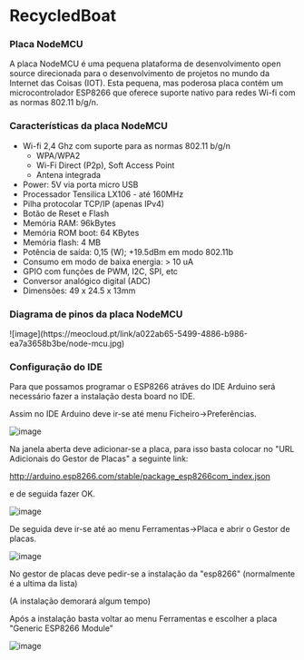 # RecycledBoat

<h3>Placa NodeMCU</h3>
A placa NodeMCU é uma pequena plataforma de desenvolvimento open source direcionada para o desenvolvimento de projetos no mundo da Internet das Coisas (IOT). Esta pequena, mas poderosa placa contém um microcontrolador ESP8266 que oferece suporte nativo para redes Wi-fi com as normas 802.11 b/g/n.

<h3>Características da placa NodeMCU</h3>
<ul>
<li><span style="font-weight: 400;">Wi-fi 2,4 Ghz com suporte para as normas 802.11 b/g/n</span>
<ul>
<li>WPA/WPA2</li>
<li>Wi-Fi Direct (P2p), Soft Access Point</li>
<li><span>Antena integrada</span></li>
</ul>
</li>
<li>Power: 5V via porta micro USB</li>
<li>Processador Tensilica LX106 - até 160MHz</li>
<li>Pilha protocolar TCP/IP (apenas IPv4)</li>
<li>Botão de Reset e Flash</li>
<li>Memória RAM: 96<span>kBytes</span></li>
<li>Memória ROM boot: 64 KBytes</li>
<li>Memória flash: 4 MB</li>
<li>Potência de saída: 0,15 (W); +19.5dBm em modo 802.11b</li>
<li>Consumo em modo de baixa energia: &gt; 10 uA</li>
<li><span>GPIO com funções de PWM, I2C, SPI, etc</span></li>
<li><span>Conversor analógico digital (ADC)</span></li>
<li>Dimensões: <span>49 x 24.5 x 13mm</span></li>
</ul>

<h3>Diagrama de pinos da placa NodeMCU</h3>
![image](https://meocloud.pt/link/a022ab65-5499-4886-b986-ea7a3658b3be/node-mcu.jpg) 

<h3>Configuração do IDE</h3>
Para que possamos programar o ESP8266 atráves do IDE Arduino será necessário fazer a instalação desta board no IDE.

Assim no IDE Arduino deve ir-se até menu Ficheiro->Preferências.

![image](https://pplware.sapo.pt/wp-content/uploads/2017/03/ide_00.jpg)

Na janela aberta deve adicionar-se a placa, para isso basta colocar no "URL Adicionais do Gestor de Placas" a seguinte link:

http://arduino.esp8266.com/stable/package_esp8266com_index.json

e de seguida fazer OK.

![image](https://pplware.sapo.pt/wp-content/uploads/2017/03/ide_01.jpg)

De seguida deve ir-se até ao menu Ferramentas->Placa e abrir o Gestor de placas.

![image](https://pplware.sapo.pt/wp-content/uploads/2017/03/ide_05-720x404.jpg)

No gestor de placas deve pedir-se a instalação da "esp8266" (normalmente é a ultima da lista)

(A instalação demorará algum tempo)

Após a instalação basta voltar ao menu Ferramentas e escolher a placa "Generic ESP8266 Module"

![image](https://user-images.githubusercontent.com/90988377/136958028-072036b5-d84a-48a1-b39a-794ddf0d17ee.png)
